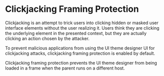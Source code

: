 <!-- loio644d1468f9fa45518c8ba16f81eb1dac -->

# Clickjacking Framing Protection

Clickjacking is an attempt to trick users into clicking hidden or masked user interface elements without the user realizing it. Users think they are clicking the underlying element in the presented context, but they are actually clicking an action chosen by the attacker.

To prevent malicious applications from using the UI theme designer UI for clickjacking attacks, clickjacking framing protection is enabled by default.

Clickjacking framing protection prevents the UI theme designer from being loaded in a frame when the parent runs on a different host.

